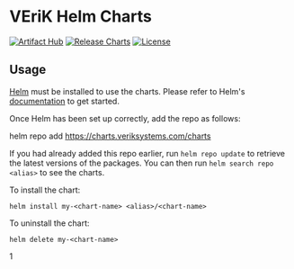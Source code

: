 # VEriK Helm Charts
[![Artifact Hub](https://img.shields.io/endpoint?url=https://artifacthub.io/badge/repository/verik-charts)](https://artifacthub.io/packages/search?repo=verik-charts)
[![Release Charts](https://github.com/veriks/charts/actions/workflows/release.yml/badge.svg)](https://github.com/veriks/charts/actions/workflows/release.yml)
[![License](http://img.shields.io/:license-apache-blue.svg)](http://www.apache.org/licenses/LICENSE-2.0.html)

## Usage

[Helm](https://helm.sh) must be installed to use the charts.  Please refer to
Helm's [documentation](https://helm.sh/docs) to get started.

Once Helm has been set up correctly, add the repo as follows:

  helm repo add <alias> https://charts.veriksystems.com/charts

If you had already added this repo earlier, run `helm repo update` to retrieve
the latest versions of the packages.  You can then run `helm search repo
<alias>` to see the charts.

To install the <chart-name> chart:

    helm install my-<chart-name> <alias>/<chart-name>

To uninstall the chart:

    helm delete my-<chart-name>
1
